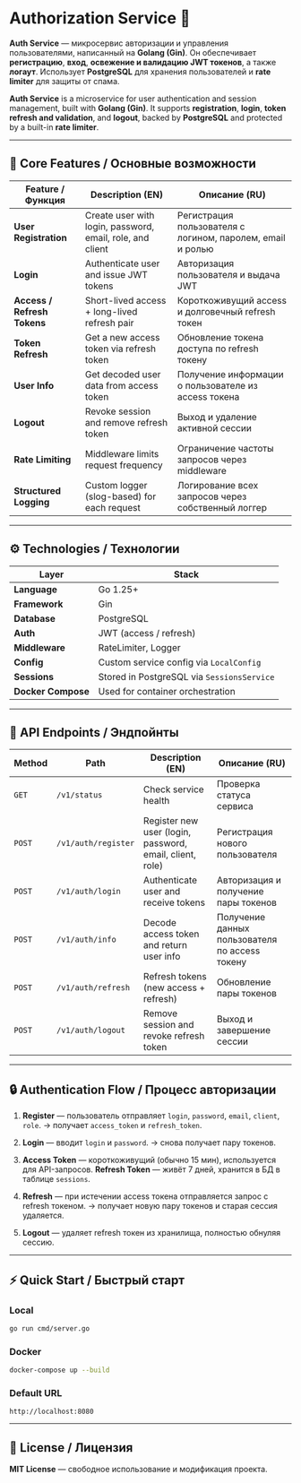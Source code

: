 # Authorization Service 🔐

**Auth Service** — микросервис авторизации и управления пользователями, написанный на **Golang (Gin)**.
Он обеспечивает **регистрацию**, **вход**, **освежение и валидацию JWT токенов**, а также **логаут**.
Использует **PostgreSQL** для хранения пользователей и **rate limiter** для защиты от спама.

**Auth Service** is a microservice for user authentication and session management, built with **Golang (Gin)**.
It supports **registration**, **login**, **token refresh and validation**, and **logout**,
backed by **PostgreSQL** and protected by a built-in **rate limiter**.

---

## 🧩 Core Features / Основные возможности

| Feature / Функция           | Description (EN)                                          | Описание (RU)                                              |
| --------------------------- | --------------------------------------------------------- | ---------------------------------------------------------- |
| **User Registration**       | Create user with login, password, email, role, and client | Регистрация пользователя с логином, паролем, email и ролью |
| **Login**                   | Authenticate user and issue JWT tokens                    | Авторизация пользователя и выдача JWT                      |
| **Access / Refresh Tokens** | Short-lived access + long-lived refresh pair              | Короткоживущий access и долговечный refresh токен          |
| **Token Refresh**           | Get a new access token via refresh token                  | Обновление токена доступа по refresh токену                |
| **User Info**               | Get decoded user data from access token                   | Получение информации о пользователе из access токена       |
| **Logout**                  | Revoke session and remove refresh token                   | Выход и удаление активной сессии                           |
| **Rate Limiting**           | Middleware limits request frequency                       | Ограничение частоты запросов через middleware              |
| **Structured Logging**      | Custom logger (slog-based) for each request               | Логирование всех запросов через собственный логгер         |

---

## ⚙️ Technologies / Технологии

| Layer              | Stack                                      |
| ------------------ | ------------------------------------------ |
| **Language**       | Go 1.25+                                   |
| **Framework**      | Gin                                        |
| **Database**       | PostgreSQL                                 |
| **Auth**           | JWT (access / refresh)                     |
| **Middleware**     | RateLimiter, Logger                        |
| **Config**         | Custom service config via `LocalConfig`    |
| **Sessions**       | Stored in PostgreSQL via `SessionsService` |
| **Docker Compose** | Used for container orchestration           |

---

## 🚀 API Endpoints / Эндпойнты

| Method | Path                | Description (EN)                                         | Описание (RU)                                  |
| ------ | ------------------- | -------------------------------------------------------- | ---------------------------------------------- |
| `GET`  | `/v1/status`        | Check service health                                     | Проверка статуса сервиса                       |
| `POST` | `/v1/auth/register` | Register new user (login, password, email, client, role) | Регистрация нового пользователя                |
| `POST` | `/v1/auth/login`    | Authenticate user and receive tokens                     | Авторизация и получение пары токенов           |
| `POST` | `/v1/auth/info`     | Decode access token and return user info                 | Получение данных пользователя по access токену |
| `POST` | `/v1/auth/refresh`  | Refresh tokens (new access + refresh)                    | Обновление пары токенов                        |
| `POST` | `/v1/auth/logout`   | Remove session and revoke refresh token                  | Выход и завершение сессии                      |

---

## 🔒 Authentication Flow / Процесс авторизации

1. **Register** — пользователь отправляет `login`, `password`, `email`, `client`, `role`.
   → получает `access_token` и `refresh_token`.

2. **Login** — вводит `login` и `password`.
   → снова получает пару токенов.

3. **Access Token** — короткоживущий (обычно 15 мин), используется для API-запросов.
   **Refresh Token** — живёт 7 дней, хранится в БД в таблице `sessions`.

4. **Refresh** — при истечении access токена отправляется запрос с refresh токеном.
   → получает новую пару токенов и старая сессия удаляется.

5. **Logout** — удаляет refresh токен из хранилища, полностью обнуляя сессию.

---

## ⚡ Quick Start / Быстрый старт

### Local

```bash
go run cmd/server.go
```

### Docker

```bash
docker-compose up --build
```

### Default URL

```
http://localhost:8080
```

---

## 📄 License / Лицензия

**MIT License** — свободное использование и модификация проекта.
